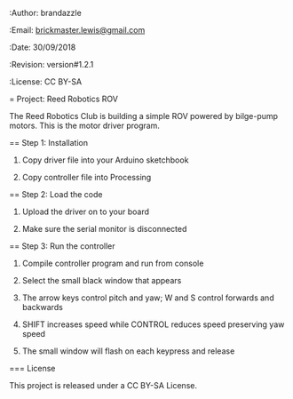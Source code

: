 :Author: brandazzle

:Email: brickmaster.lewis@gmail.com

:Date: 30/09/2018

:Revision: version#1.2.1

:License: CC BY-SA



= Project: Reed Robotics ROV

The Reed Robotics Club is building a simple ROV powered by bilge-pump motors.
This is the motor driver program.

== Step 1: Installation

1. Copy driver file into your Arduino sketchbook

2. Copy controller file into Processing

== Step 2: Load the code

1. Upload the driver on to your board

2. Make sure the serial monitor is disconnected

== Step 3: Run the controller

1. Compile controller program and run from console

2. Select the small black window that appears

3. The arrow keys control pitch and yaw; W and S control forwards and backwards

4. SHIFT increases speed while CONTROL reduces speed preserving yaw speed

5. The small window will flash on each keypress and release

=== License

This project is released under a CC BY-SA License.
